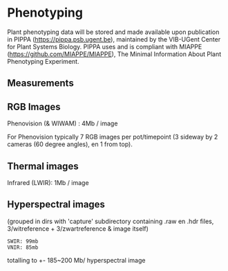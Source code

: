 # Phenotyping

Plant phenotyping data will be stored and made available upon publication in PIPPA (https://pippa.psb.ugent.be), maintained by the VIB-UGent Center for Plant Systems Biology. PIPPA uses and is compliant with MIAPPE (https://github.com/MIAPPE/MIAPPE), The Minimal Information About Plant Phenotyping Experiment.

## Measurements

## RGB Images
Phenovision (& WIWAM) : 4Mb / image

For Phenovision typically 7 RGB images per pot/timepoint (3 sideway by 2 cameras (60 degree angles), en 1 from top).

## Thermal images
Infrared (LWIR): 1Mb /  image

## Hyperspectral images
(grouped in dirs with 'capture' subdirectory containing .raw en .hdr files, 3/witreference + 3/zwartreference & image itself)

    SWIR: 99mb
    VNIR: 85mb
totalling to +- 185~200 Mb/ hyperspectral image
